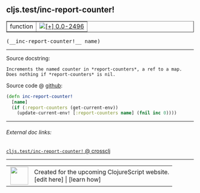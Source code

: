 ## cljs.test/inc-report-counter!



 <table border="1">
<tr>
<td>function</td>
<td><a href="https://github.com/cljsinfo/cljs-api-docs/tree/0.0-2496"><img valign="middle" alt="[+] 0.0-2496" title="Added in 0.0-2496" src="https://img.shields.io/badge/+-0.0--2496-lightgrey.svg"></a> </td>
</tr>
</table>


 <samp>
(__inc-report-counter!__ name)<br>
</samp>

---





Source docstring:

```
Increments the named counter in *report-counters*, a ref to a map.
Does nothing if *report-counters* is nil.
```


Source code @ [github](https://github.com/clojure/clojurescript/blob/r3119/src/cljs/cljs/test.cljs#L295-L300):

```clj
(defn inc-report-counter!
  [name]
  (if (:report-counters (get-current-env))
    (update-current-env! [:report-counters name] (fnil inc 0))))
```

<!--
Repo - tag - source tree - lines:

 <pre>
clojurescript @ r3119
└── src
    └── cljs
        └── cljs
            └── <ins>[test.cljs:295-300](https://github.com/clojure/clojurescript/blob/r3119/src/cljs/cljs/test.cljs#L295-L300)</ins>
</pre>

-->

---



###### External doc links:

[`cljs.test/inc-report-counter!` @ crossclj](http://crossclj.info/fun/cljs.test.cljs/inc-report-counter%21.html)<br>

---

 <table>
<tr><td>
<img valign="middle" align="right" width="48px" src="http://i.imgur.com/Hi20huC.png">
</td><td>
Created for the upcoming ClojureScript website.<br>
[edit here] | [learn how]
</td></tr></table>

[edit here]:https://github.com/cljsinfo/cljs-api-docs/blob/master/cljsdoc/cljs.test_inc-report-counterBANG.cljsdoc
[learn how]:https://github.com/cljsinfo/cljs-api-docs/wiki/cljsdoc-files

<!--

This information was too distracting to show to readers, but I'll leave it
commented here since it is helpful to:

- pretty-print the data used to generate this document
- and show how to retrieve that data



The API data for this symbol:

```clj
{:ns "cljs.test",
 :name "inc-report-counter!",
 :signature ["[name]"],
 :history [["+" "0.0-2496"]],
 :type "function",
 :full-name-encode "cljs.test_inc-report-counterBANG",
 :source {:code "(defn inc-report-counter!\n  [name]\n  (if (:report-counters (get-current-env))\n    (update-current-env! [:report-counters name] (fnil inc 0))))",
          :title "Source code",
          :repo "clojurescript",
          :tag "r3119",
          :filename "src/cljs/cljs/test.cljs",
          :lines [295 300]},
 :full-name "cljs.test/inc-report-counter!",
 :docstring "Increments the named counter in *report-counters*, a ref to a map.\nDoes nothing if *report-counters* is nil."}

```

Retrieve the API data for this symbol:

```clj
;; from Clojure REPL
(require '[clojure.edn :as edn])
(-> (slurp "https://raw.githubusercontent.com/cljsinfo/cljs-api-docs/catalog/cljs-api.edn")
    (edn/read-string)
    (get-in [:symbols "cljs.test/inc-report-counter!"]))
```

-->
